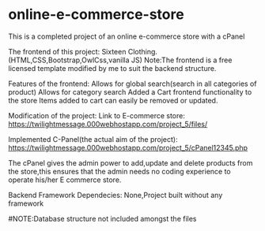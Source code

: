 # online-e-commerce-store
This is a completed project of an online e-commerce store with a cPanel

The frontend of this project:
Sixteen Clothing.(HTML,CSS,Bootstrap,OwlCss,vanilla JS)
Note:The frontend is a free licensed template modified by me to suit the backend structure.

Features of the frontend:
Allows for global search(search in all categories of product)
Allows for category search
Added a Cart frontend functionality to the store
Items added to cart can easily be removed or updated.




Modification of the project:
Link to E-commerce store:
https://twilightmessage.000webhostapp.com/project_5/files/

Implemented C-Panel(the actual aim of the project):
https://twilightmessage.000webhostapp.com/project_5/cPanel12345.php


 The cPanel gives the admin power to add,update and delete products from the store,this ensures that the admin
needs no coding experience to operate his/her E commerce store.

Backend Framework Dependecies: 
None,Project built without any framework

#NOTE:Database structure not included amongst the files 

